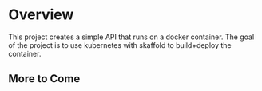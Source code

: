 # Overview #
This project creates a simple API that runs on a docker container.
The goal of the project is to use kubernetes with skaffold to build+deploy
the container.

## More to Come ##
